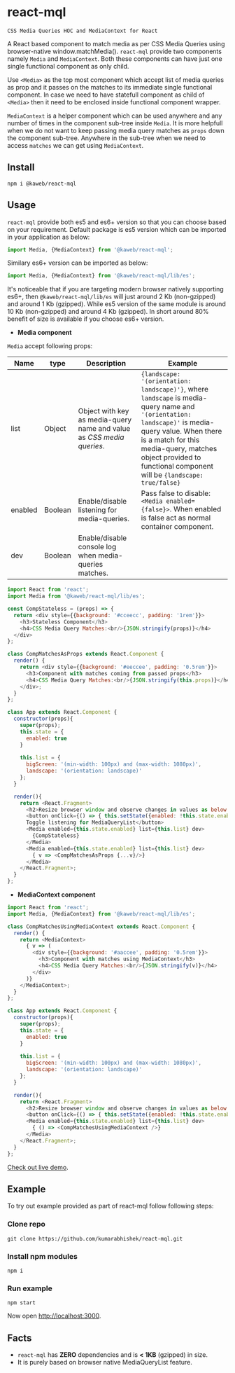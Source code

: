 # react-mql

`CSS Media Queries HOC and MediaContext for React`

A React based component to match media as per CSS Media Queries using browser-native window.matchMedia(). `react-mql` provide two components namely `Media` and `MediaContext`. Both these components can have just one single functional component as only child.

Use `<Media>` as the top most component which accept list of media queries as prop and it passes on the matches to its immediate single functional component. In case we need to have statefull component as child of `<Media>` then it need to be enclosed inside functional component wrapper.

`MediaContext` is a helper component which can be used anywhere and any number of times in the component sub-tree inside `Media`. It is more helpfull when we do not want to keep passing media query matches as `props` down the component sub-tree. Anywhere in the sub-tree when we need to access `matches` we can get using `MediaContext`.



## Install

```
npm i @kaweb/react-mql
```

## Usage

`react-mql` provide both es5 and es6+ version so that you can choose based on your requirement. Default package is es5 version which can be imported in your application as below:

```js
import Media, {MediaContext} from '@kaweb/react-mql';
```

Similary es6+ version can be imported as below:

```js
import Media, {MediaContext} from '@kaweb/react-mql/lib/es';
```

It's noticeable that if you are targeting modern browser natively supporting es6+, then `@kaweb/react-mql/lib/es` will just around 2 Kb (non-gzipped) and around 1 Kb (gzipped). While es5 version of the same module is around 10 Kb (non-gzipped) and around 4 Kb (gzipped). In short around 80% benefit of size is available if you choose es6+ version.

* **Media component**

`Media` accept following props:

Name | type | Description         | Example
-----|------|---------------------|---------
list |Object| Object with key as media-query name and value as _CSS media queries_. | ```{landscape: '(orientation: landscape)'}```, where `landscape` is media-query name and `'(orientation: landscape)'` is media-query value. When there is a match for this media-query, matches object provided to functional component will be ```{landscape: true/false}```
enabled | Boolean | Enable/disable listening for media-queries. | Pass false to disable: `<Media enabled={false}>`. When enabled is false <Media> act as normal container component.
dev | Boolean | Enable/disable console log when media-queries matches. | <Media dev>
```js
import React from 'react';
import Media from '@kaweb/react-mql/lib/es';

const CompStateless = (props) => {
  return <div style={{background: '#cceecc', padding: '1rem'}}>
    <h3>Stateless Component</h3>
    <h4>CSS Media Query Matches:<br/>{JSON.stringify(props)}</h4>
  </div>
};

class CompMatchesAsProps extends React.Component {
  render() {
    return <div style={{background: '#eeccee', padding: '0.5rem'}}>
      <h3>Component with matches coming from passed props</h3>
      <h4>CSS Media Query Matches:<br/>{JSON.stringify(this.props)}</h4>
    </div>;
  }
};

class App extends React.Component {
  constructor(props){
    super(props);
    this.state = {
      enabled: true
    }
    
    this.list = {
      bigScreen: '(min-width: 100px) and (max-width: 1080px)',
      landscape: '(orientation: landscape)'
    };
  }

  render(){
    return <React.Fragment>
      <h2>Resize browser window and observe changes in values as below:</h2>
      <button onClick={() => { this.setState({enabled: !this.state.enabled});}}>
      Toggle listening for MediaQueryList</button>
      <Media enabled={this.state.enabled} list={this.list} dev>
        {CompStateless}
      </Media>
      <Media enabled={this.state.enabled} list={this.list} dev>
        { v => <CompMatchesAsProps {...v}/>}
      </Media>
    </React.Fragment>;
  }
};
```

* **MediaContext component**
```js
import React from 'react';
import Media, {MediaContext} from '@kaweb/react-mql/lib/es';

class CompMatchesUsingMediaContext extends React.Component {
  render() {
    return <MediaContext>
      { v => (
        <div style={{background: '#aaccee', padding: '0.5rem'}}>
          <h3>Component with matches using MediaContext</h3>
          <h4>CSS Media Query Matches:<br/>{JSON.stringify(v)}</h4>
        </div>
      )}
    </MediaContext>;
  }
};

class App extends React.Component {
  constructor(props){
    super(props);
    this.state = {
      enabled: true
    }
    
    this.list = {
      bigScreen: '(min-width: 100px) and (max-width: 1080px)',
      landscape: '(orientation: landscape)'
    };
  }

  render(){
    return <React.Fragment>
      <h2>Resize browser window and observe changes in values as below:</h2>
      <button onClick={() => { this.setState({enabled: !this.state.enabled});}}>Toggle listening for MediaQueryList</button>
      <Media enabled={this.state.enabled} list={this.list} dev>
        { () => <CompMatchesUsingMediaContext />}
      </Media>
    </React.Fragment>;
  }
};
```

[Check out live demo](https://kumarabhishek.github.io/apps/react-mql).

## Example

To try out example provided as part of react-mql follow following steps:

### Clone repo

```
git clone https://github.com/kumarabhishek/react-mql.git
```

### Install npm modules

```
npm i
```

### Run example

```
npm start
```

Now open [http://localhost:3000](http://localhost:3000).
## Facts

* `react-mql` has **ZERO** dependencies and is **< 1KB** (gzipped) in size.
* It is purely based on browser native MediaQueryList feature.
